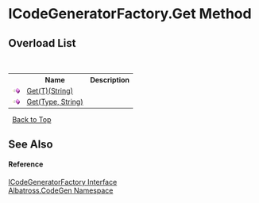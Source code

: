 # ICodeGeneratorFactory.Get Method 
 


## Overload List
&nbsp;<table><tr><th></th><th>Name</th><th>Description</th></tr><tr><td>![Public method](media/pubmethod.gif "Public method")</td><td><a href="a5c078c5-3cfd-69f1-f61c-68fbc7f2a536">Get(T)(String)</a></td><td /></tr><tr><td>![Public method](media/pubmethod.gif "Public method")</td><td><a href="7519e787-b2a6-5e52-6461-12b1f4eff0a0">Get(Type, String)</a></td><td /></tr></table>&nbsp;
<a href="#icodegeneratorfactory.get-method">Back to Top</a>

## See Also


#### Reference
<a href="f46f5214-1d43-c648-7dbd-8e256b296a68">ICodeGeneratorFactory Interface</a><br /><a href="15cf6e12-be6a-9747-9980-acf9dcacbf1a">Albatross.CodeGen Namespace</a><br />